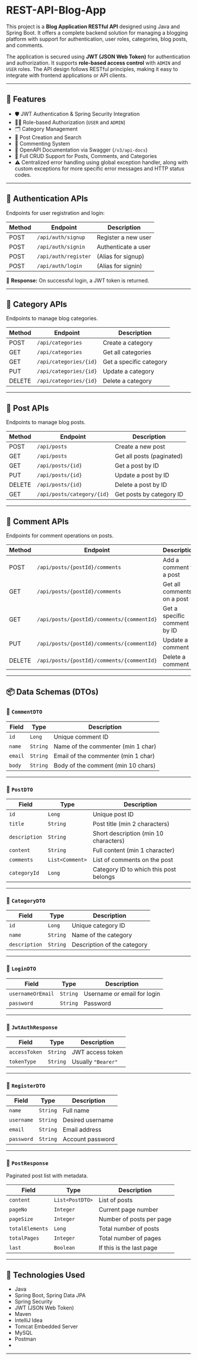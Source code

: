 # REST-API-Blog-App

This project is a **Blog Application RESTful API** designed using Java and Spring Boot. It offers a complete backend solution for managing a blogging platform with support for authentication, user roles, categories, blog posts, and comments.

The application is secured using **JWT (JSON Web Token)** for authentication and authorization. It supports **role-based access control** with `ADMIN` and `USER` roles. The API design follows RESTful principles, making it easy to integrate with frontend applications or API clients.

---


## 🔧 Features

- 🛡️ JWT Authentication & Spring Security Integration
- 🧑‍💼 Role-based Authorization (`USER` and `ADMIN`)
- 🗂️ Category Management
- 📝 Post Creation and Search
- 💬 Commenting System
- 📃 OpenAPI Documentation via Swagger (`/v3/api-docs`)
- 🔄 Full CRUD Support for Posts, Comments, and Categories
- ⚠️ Centralized error handling using global exception handler, along with custom exceptions for more specific error messages and HTTP status codes.

---

## 🔐 Authentication APIs

Endpoints for user registration and login:

| Method | Endpoint              | Description          |
|--------|-----------------------|----------------------|
| POST   | `/api/auth/signup`    | Register a new user  |
| POST   | `/api/auth/signin`    | Authenticate a user  |
| POST   | `/api/auth/register`  | (Alias for signup)   |
| POST   | `/api/auth/login`     | (Alias for signin)   |

📌 **Response:** On successful login, a JWT token is returned.

---

## 📂 Category APIs

Endpoints to manage blog categories.

| Method | Endpoint                   | Description               |
|--------|----------------------------|---------------------------|
| POST   | `/api/categories`          | Create a category         |
| GET    | `/api/categories`          | Get all categories        |
| GET    | `/api/categories/{id}`     | Get a specific category   |
| PUT    | `/api/categories/{id}`     | Update a category         |
| DELETE | `/api/categories/{id}`     | Delete a category         |

---

## 📝 Post APIs

Endpoints to manage blog posts.

| Method | Endpoint                      | Description                      |
|--------|-------------------------------|----------------------------------|
| POST   | `/api/posts`                  | Create a new post                |
| GET    | `/api/posts`                  | Get all posts (paginated)        |
| GET    | `/api/posts/{id}`             | Get a post by ID                 |
| PUT    | `/api/posts/{id}`             | Update a post by ID              |
| DELETE | `/api/posts/{id}`             | Delete a post by ID              |
| GET    | `/api/posts/category/{id}`    | Get posts by category ID         |

---

## 💬 Comment APIs

Endpoints for comment operations on posts.

| Method | Endpoint                                     | Description                        |
|--------|----------------------------------------------|------------------------------------|
| POST   | `/api/posts/{postId}/comments`               | Add a comment to a post            |
| GET    | `/api/posts/{postId}/comments`               | Get all comments on a post         |
| GET    | `/api/posts/{postId}/comments/{commentId}`   | Get a specific comment by ID       |
| PUT    | `/api/posts/{postId}/comments/{commentId}`   | Update a comment                   |
| DELETE | `/api/posts/{postId}/comments/{commentId}`   | Delete a comment                   |

---


## 📦 Data Schemas (DTOs)

### 🔹 `CommentDTO`

| Field   | Type    | Description                           |
|---------|---------|---------------------------------------|
| `id`    | `Long`  | Unique comment ID                     |
| `name`  | `String`| Name of the commenter (min 1 char)    |
| `email` | `String`| Email of the commenter (min 1 char)   |
| `body`  | `String`| Body of the comment (min 10 chars)    |

---

### 🔹 `PostDTO`

| Field         | Type             | Description                                      |
|---------------|------------------|--------------------------------------------------|
| `id`          | `Long`           | Unique post ID                                   |
| `title`       | `String`         | Post title (min 2 characters)                    |
| `description` | `String`         | Short description (min 10 characters)            |
| `content`     | `String`         | Full content (min 1 character)                   |
| `comments`    | `List<Comment>`  | List of comments on the post                     |
| `categoryId`  | `Long`           | Category ID to which this post belongs           |

---

### 🔹 `CategoryDTO`

| Field         | Type    | Description                     |
|---------------|---------|---------------------------------|
| `id`          | `Long`  | Unique category ID              |
| `name`        | `String`| Name of the category            |
| `description` | `String`| Description of the category     |

---

### 🔹 `LoginDTO`

| Field              | Type    | Description                      |
|--------------------|---------|----------------------------------|
| `usernameOrEmail`  | `String`| Username or email for login      |
| `password`         | `String`| Password                         |

---

### 🔹 `JwtAuthResponse`

| Field         | Type    | Description                          |
|---------------|---------|--------------------------------------|
| `accessToken` | `String`| JWT access token                     |
| `tokenType`   | `String`| Usually `"Bearer"`                   |

---

### 🔹 `RegisterDTO`

| Field      | Type    | Description             |
|------------|---------|-------------------------|
| `name`     | `String`| Full name               |
| `username` | `String`| Desired username        |
| `email`    | `String`| Email address           |
| `password` | `String`| Account password        |

---

### 🔹 `PostResponse`

Paginated post list with metadata.

| Field           | Type              | Description                          |
|-----------------|-------------------|--------------------------------------|
| `content`       | `List<PostDTO>`   | List of posts                        |
| `pageNo`        | `Integer`         | Current page number                  |
| `pageSize`      | `Integer`         | Number of posts per page             |
| `totalElements` | `Long`            | Total number of posts                |
| `totalPages`    | `Integer`         | Total number of pages                |
| `last`          | `Boolean`         | If this is the last page             |

---

## 🔧 Technologies Used

* Java
* Spring Boot, Spring Data JPA
* Spring Security
* JWT (JSON Web Token)
* Maven
* IntelliJ Idea
* Tomcat Embedded Server
* MySQL
* Postman
* 
---
